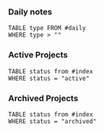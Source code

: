 ### Daily notes 
```dataview
TABLE type FROM #daily 
WHERE type > ""
```

### Active Projects
```dataview
TABLE status from #index
WHERE status = "active"
```

### Archived Projects
```dataview
TABLE status from #index
WHERE status = "archived"
```